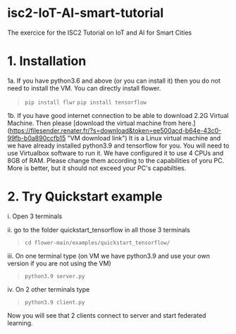 # isc2-IoT-AI-smart-tutorial
The exercice for the ISC2 Tutorial on IoT and AI for Smart Cities
# 1. Installation
1a. If you have python3.6 and above (or you can install it) then you do not need to install the VM. 
You can directly install flower.

>  `pip install flwr`
>  `pip install tensorflow`

1b. If you have good internet connection to be able to download 2.2G Virtual Machine. 
Then please [download the virtual machine from here.] (https://filesender.renater.fr/?s=download&token=ee500acd-b64e-43c0-99fb-b0a890ccfb15 "VM download link")
It is a Linux virtual machine and we have already installed python3.9 and tensorflow for you.
You will need to use Virtualbox software to run it. We have configured it to use 4 CPUs and 8GB of RAM. 
Please change them according to the capabilities of yoru PC. More is better, 
but it should not exceed your PC's capabilties.

# 2. Try Quickstart example
i. Open 3 terminals

ii. go to the folder quickstart_tensorflow in all those 3 terminals
>  `cd flower-main/examples/quickstart_tensorflow/`

iii. On one terminal type (on VM we have python3.9 and use your own version if you are not using the VM)
>  `python3.9 server.py`

iv. On 2 other terminals type 
>  `python3.9 client.py`

Now you will see that 2 clients connect to server and start federated learning.

#
